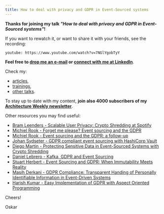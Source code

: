 ```yaml
---
title: How to deal with privacy and GDPR in Event-Sourced systems
---
```


**Thanks for joining my talk _"How to deal with privacy and GDPR in Event-Sourced systems"_!**

If you want to rewatch it, or want to share it with your friends, see the recording:

`youtube: https://www.youtube.com/watch?v=7NGlYgobTyY`

**Feel free to [drop me an e-mail](mailto:oskar@event-driven.io) or [connect with me at LinkedIn](https://www.linkedin.com/in/oskardudycz/)**.

Check my:
- [articles](/en),
- [trainings](/en/training/),
- [other talks](https://www.youtube.com/watch?v=RRv1-U9qZ6A&list=PLw-VZz_H4iio9b_NrH25gPKjr2MAS2YgC&pp=gAQB).

To stay up to date with my content, **join also 4000 subscribers of my [Architecture Weekly newsletter](https://www.architecture-weekly.com/)**.

Other resources you may find useful:
- [Bram Leenders - Scalable User Privacy: Crypto Shredding at Spotify](https://www.youtube.com/watch?v=l6ueOeoW7XM)
- [Michiel Rook - Forget me please? Event sourcing and the GDPR](https://www.michielrook.nl/2017/11/forget-me-please-event-sourcing-gdpr/)
- [Michiel Rook - Event sourcing and the GDPR: a follow-up](https://www.michielrook.nl/2017/11/event-sourcing-gdpr-follow-up/)
- [Johan Sydseter - GDPR compliant event sourcing with HashiCorp Vault](https://medium.com/sydseter/gdpr-compliant-event-sourcing-with-hashicorp-vault-f27011cac318)
- [Diego Martin - Protecting Sensitive Data in Event-Sourced Systems with Crypto Shredding](https://www.eventstore.com/blog/protecting-sensitive-data-in-event-sourced-systems-with-crypto-shredding-1)
- [Daniel Lebrero - Kafka, GDPR and Event Sourcing](https://danlebrero.com/2018/04/11/kafka-gdpr-event-sourcing/)
- [Stuart Herbert - Event Sourcing and GDPR: When Immutability Meets Reality](https://www.youtube.com/watch?v=FTcBa-2-I2c)
- [Masih Derkani - GDPR Compliance: Transparent Handing of Personally Identifiable Information in Event-Driven Systems](https://www.confluent.io/resources/kafka-summit-2020/gdpr-compliance-transparent-handing-of-personally-identifiable-information-in-event-driven-systems/)
- [Harish Kumar - Easy Implementation of GDPR with Aspect Oriented Programming](https://www.infoq.com/articles/gdpr-with-spring-and-aop)

Cheers!

Oskar